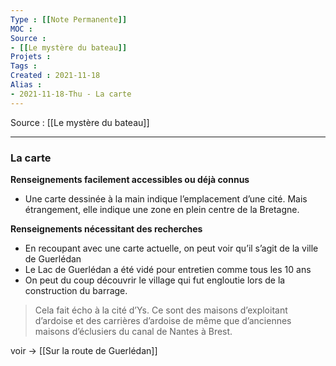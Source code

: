 ```yaml
---
Type : [[Note Permanente]]
MOC : 
Source : 
- [[Le mystère du bateau]]
Projets :
Tags : 
Created : 2021-11-18
Alias :
- 2021-11-18-Thu - La carte
---
```


Source : [[Le mystère du bateau]]

***

### La carte

**Renseignements facilement accessibles ou déjà connus**
-   Une carte dessinée à la main indique l’emplacement d’une cité. Mais étrangement, elle indique une zone en plein centre de la Bretagne.
    
**Renseignements nécessitant des recherches**
-   En recoupant avec une carte actuelle, on peut voir qu’il s’agit de la ville de Guerlédan
-   Le Lac de Guerlédan a été vidé pour entretien comme tous les 10 ans
-   On peut du coup découvrir le village qui fut engloutie lors de la construction du barrage. 

> Cela fait écho à la cité d’Ys. Ce sont des maisons d’exploitant d’ardoise et des carrières d’ardoise de même que d’anciennes maisons d’éclusiers du canal de Nantes à Brest.

voir -> [[Sur la route de Guerlédan]]